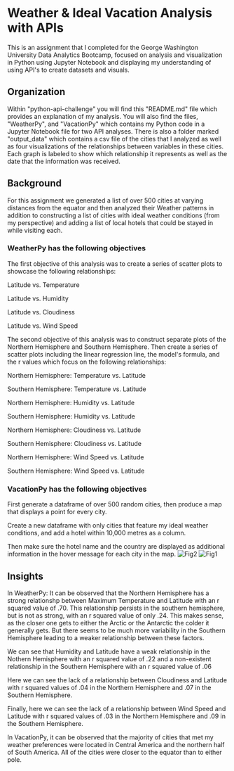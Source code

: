 # Weather & Ideal Vacation Analysis with APIs
This is an assignment that I completed for the George Washington University Data Analytics Bootcamp, focused on analysis and visualization in Python using Jupyter Notebook and displaying my understanding of using API's to create datasets and visuals.


## Organization
Within "python-api-challenge" you will find this "README.md" file which provides an explanation of my analysis. You will also 
find the files, "WeatherPy", and "VacationPy" which contains my Python code in a Jupyter Notebook file for two API analyses. There 
is also a folder marked "output_data" which contains a csv file of the cities that I analyzed as well as four visualizations of
the relationships between variables in these cities. Each graph is labeled to show which relationship it represents as well as the 
date that the information was received.

## Background

For this assignment we generated a list of over 500 cities at varying distances from the equator and then analyzed their Weather
patterns in addition to constructing a list of cities with ideal weather conditions (from my perspective) and adding a list of 
local hotels that could be stayed in while visiting each.

### WeatherPy has the following objectives

The first objective of this analysis was to create a series of scatter plots to showcase the following relationships:

Latitude vs. Temperature

Latitude vs. Humidity

Latitude vs. Cloudiness

Latitude vs. Wind Speed

The second objective of this analysis was to construct separate plots of the Northern Hemisphere and Southern Hemisphere. Then
create a series of scatter plots including the linear regression line, the model's formula, and the r values which focus on the
following relationships:

Northern Hemisphere: Temperature vs. Latitude

Southern Hemisphere: Temperature vs. Latitude

Northern Hemisphere: Humidity vs. Latitude

Southern Hemisphere: Humidity vs. Latitude

Northern Hemisphere: Cloudiness vs. Latitude

Southern Hemisphere: Cloudiness vs. Latitude

Northern Hemisphere: Wind Speed vs. Latitude

Southern Hemisphere: Wind Speed vs. Latitude

### VacationPy has the following objectives

First generate a dataframe of over 500 random cities, then produce a map that displays a point for every city.

Create a new dataframe with only cities that feature my ideal weather conditions, and add a hotel within 10,000 metres as a
column.

Then make sure the hotel name and the country are displayed as additional information in the hover message for each city in the
map.
![Fig2](https://user-images.githubusercontent.com/119632669/226223107-8f1ac875-b467-4655-99c3-809f310b1a86.png)
![Fig1](https://user-images.githubusercontent.com/119632669/226223112-a0a1184c-4f2d-4af8-a112-42332e40661d.png)

## Insights
In WeatherPy:
It can be observed that the Northern Hemisphere has a strong relationshp between Maximum Temperature and Latitude with an r squared value of .70. This relationship persists in the southern hemisphere, but is not as strong, with an r squared value of only .24. This makes sense, as the closer one gets to either the Arctic or the Antarctic the colder it generally gets. But there seems to be much more variability in the Southern Hemisphere leading to a weaker relationship between these factors.

We can see that Humidity and Latitude have a weak relationship in the Nothern Hemisphere with an r squared value of .22 and a non-existent relationship in the Southern Hemisphere with an r squared value of .06

Here we can see the lack of a relationship between Cloudiness and Latitude with r squared values of .04 in the Northern Hemisphere and .07 in the Southern Hemisphere.

Finally, here we can see the lack of a relationship between Wind Speed and Latitude with r squared values of .03 in the Northern Hemisphere and .09 in the Southern Hemisphere.

In VacationPy, it can be observed that the majority of cities that met my weather preferences were located in Central America and the northern half of South America. All of the cities were closer to the equator than to either pole.

